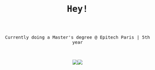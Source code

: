 <div align="center">
  <h1>
    <b>
      <samp>Hey!</samp>
    </b>
  </h1>
  <br />
  <br />

  <samp>Currently doing a Master's degree @ Epitech Paris | 5th year</samp>

  <br />
  <br />

<table>
  <tr>
      <img src="https://github-readme-stats.vercel.app/api/top-langs/?username=EnzoVignal&bg_color=00000000&hide_border=true&text_color=808080FF&hide_title=true&langs_count=10&count_private=true&layout=compact&include_all_commits=true" />
      <img src="https://github-readme-stats-sigma-five.vercel.app/api?username=EnzoVignal&count_private=true&include_all_commits=true&hide=stars&hide_title=true&bg_color=00000000&hide_border=true&text_color=8c8c8cFF&layout=compact" />
  </tr>
</table>

  <br />
  <h2 />
</div>

<!--
**EnzoVignal/EnzoVignal** is a ✨ _special_ ✨ repository because its `README.md` (this file) appears on your GitHub profile.

Here are some ideas to get you started:

- 🔭 I’m currently working on ...
- 🌱 I’m currently learning ...
- 👯 I’m looking to collaborate on ...
- 🤔 I’m looking for help with ...
- 💬 Ask me about ...
- 📫 How to reach me: ...
- 😄 Pronouns: ...
- ⚡ Fun fact: ...
-->
